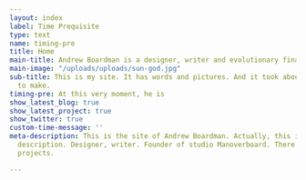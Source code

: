 ```yaml
---
layout: index
label: Time Prequisite
type: text
name: timing-pre
title: Home
main-title: Andrew Boardman is a designer, writer and evolutionary finalist.
main-image: "/uploads/uploads/sun-god.jpg"
sub-title: This is my site. It has words and pictures. And it took about fifty years
  to make.
timing-pre: At this very moment, he is
show_latest_blog: true
show_latest_project: true
show_twitter: true
custom-time-message: ''
meta-description: This is the site of Andrew Boardman. Actually, this is the meta
  description. Designer, writer. Founder of studio Manoverboard. There are posts and
  projects.

---
```

